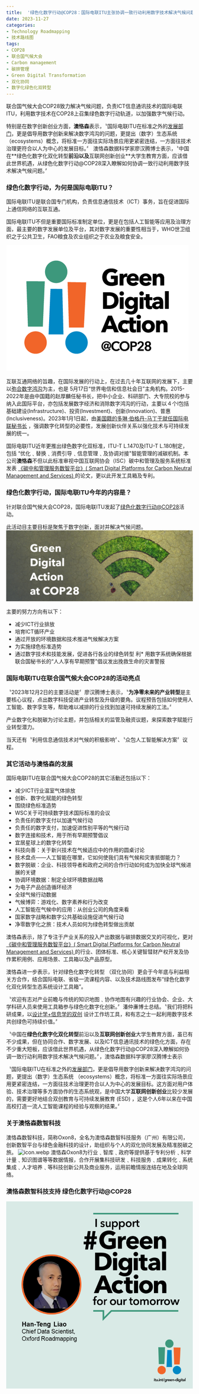 ```yaml
---
title:  '绿色化数字行动@COP28：国际电联ITU主张协调一致行动利用数字技术解决气候问题'
date: 2023-11-27
categories:
- Technology Roadmapping
- 技术路线图
tags:
- COP28
- 联合国气候大会
- Carbon management
- 碳排管理
- Green Digital Transformation
- 双化协同
- 数字化绿色化双转型
---
```


联合国气候大会COP28致力解决气候问题，负责ICT信息通讯技术的国际电联ITU，利用数字技术在COP28上召集绿色数字行动轨道，以加强数字气候行动。

特别是在数字创新创业方面，**澳恪森**表示，〝国际电联ITU在标准之外的[发展部门](https://www.itu.int/en/ITU-D/Pages/default.aspx)，更是倡导用数字创新来解决数字鸿沟的问题，更提出（数字）生态系统 （ecosystems）概念，将标准一方面往实际场景应用更紧密连结，一方面往技术治理更符合以人为中心的发展目标。〞
澳恪森数据科学家廖汉腾博士表示，〝中国在**<span class="highlight-container highlight-green"><span class="highlight">绿色化</span></span><span class="highlight-container highlight-yellow"><span class="highlight">数字化</span></span>双化转型**前沿以及**互联网创新创业**大学生教育方面，应该借此世界机遇，从绿色化数字行动@COP28深入瞭解如何协调一致行动利用数字技术解决气候问题。〞

<!--more-->

### 绿色化数字行动，为何是国际电联ITU？

国际电联ITU是联合国专门机构，负责信息通信技术（ICT）事务，旨在促进国际上通信网络的互联互通。

国际电联ITU不但是重要国际标准制定单位，更是在包括人工智能等应用及治理方面，最主要的数字发展单位及平台，其对数字发展的重要性相当于，WHO世卫组织之于公共卫生，FAO粮食及农业组织之于农业及粮食安全。

![Green_digital_logo_Horizontal_-_Colour.png](Green_digital_logo_Horizontal_-_Colour.png)

互联互通网络的旨趣，在国际发展的行动上，在过去几十年互联网的发展下，主要以[弥合数字鸿沟](https://news.un.org/zh/story/2023/06/1118622)为主，也是 5月17日“世界电信和信息社会日”主角机构。2015-2022年是由中国籍的赵厚麟任秘书长，把中小企业、科研部门、大专院校的参与纳入此国际平台，亦包括发展数字经济和消除数字鸿沟的行动，主要以４个I包括基础建设(Infrastructure)、投资(Investment)、创新(Innovation)、普惠(Inclusiveness)。2023年1月1日起，由[美国籍的多琳·伯格丹-马丁于就任国际电联秘书长](https://www.itu.int/zh/osg//default.aspx)
，强调数字化转型的必要性，发展创新伙伴关系以强化技术与可持续发展的统一。

国际电联ITU近年更推出绿色数字化双标准，ITU-T L.1470及ITU-T L.180制定，包括 “优化﹑替换﹑消费引导﹑信息管理﹑及协调对接"智能管理的减碳机制。本公司**澳恪森**不但以此标准审视中国互联网协会（ISC）碳中和管理及服务系统标准发表 [《碳中和管理服务数智平台》( Smart Digital Platforms for Carbon Neutral Management and Services) ](https://oxon8.netlify.app/post/2023-02-20-smart-digital-platforms-carbon-neutral-management-services/)
的论文，更以此开发工具箱及专利。

### 绿色化数字行动，国际电联ITU今年的内容是？

针对联合国气候大会COP28，国际电联ITU发起了[绿色化数字行动@COP28](https://www.itu.int/initiatives/green-digital-action-atcop28/)活动。

此活动目主要目标是聚焦于数字创新，面对并解决气候问题。
![featured](featured.jpg)

主要的努力方向有以下：

* 减少ICT行业排放
* 培育ICT循环产业
* 通过开放的环境数据和技术推进气候解决方案
* 为实施绿色标准造势
* 通过数字技术和技能发展，促进各行各业的绿色转型
利* 用数字系统确保根据联合国秘书长的“人人享有早期预警”倡议发出挽救生命的灾害警报


### 国际电联ITU在联合国气候大会COP28的活动亮点

〝2023年12月2日的主要活动是〞廖汉腾博士表示，〝**为净零未来的产业转型**是主要核心议程，点出数字科技促进产业转型及升级的要角。议程预告包括如何使用人工智能、数字孪生等，帮助难以减排的行业找到加速可持续发展的工法。〞

产业数字化和脱碳为讨论主题，并包括相关的监管及融资议题，来探索数字赋能行业转型潜力。

当天还有〝利用信息通信技术对气候的积极影响〞、〝众包人工智能解决方案〞议程。

### 其它活动与澳恪森的发展

国际电联ITU在联合国气候大会COP28的其它活動还包括以下：

* 减少ICT行业温室气体排放
* 创新、数字化赋能的绿色转型
* 围绕绿色标准造势
* WSC关于可持续数字技术国际标准的会议
* 负责任的数字支付以加速气候行动
* 负责任的数字支付，加速促进性别平等的气候行动
* 数字连接和技术，用于所有早期预警倡议
* 宜居星球上的数字化转型
* 科技向善：关于新兴技术在气候适应中的作用的圆桌讨论
* 技术盘点——人工智能在哪里，它如何使我们具有气候和灾害抵御能力？
* 数字脱碳：企业、科技领导者和政府之间的合作行动如何成为加快全球气候进展的关键
* 协调环境数据：制定全球环境数据战略
* 为电子产品创造循环经济
* 全球气候行动数据
* 气候博弈：游戏化、数字素养和行为改变
* 人工智能在气候中的应用：从创业公司的角度来看
* 国家数字战略和数字公共基础设施促进气候行动
* 净零数字化之旅：技术人员如何为绿色转型做出贡献

澳恪森表示，除了专注于产业关系的投入产出数据与碳排数据交叉的可视化，更对[《碳中和管理服务数智平台》( Smart Digital Platforms for Carbon Neutral Management and Services) ](https://oxon8.netlify.app/post/2023-02-20-smart-digital-platforms-carbon-neutral-management-services/)
的行业、团体标准、核心关键智彗财产权开发及协作累积用例、应用场景、工具箱以及产品原型。

澳恪森进一步表示，针对绿色化数字化转型 （双化协同）更会于今年底与利益相关方合作，结合国际电联、省级一流课程内容、以及技术路线图发布“绿色化数字化双化转型生态系统设计工具箱”。

〝欢迎有志对产业前瞻与传统的知识地图﹑协作地图有兴趣的行业协会、企业、大学科研人员来使用工具箱参与<span class="highlight-container highlight-green"><span class="highlight">绿色化</span></span><span class="highlight-container highlight-yellow"><span class="highlight">数字化</span></span>创新。〞潘仲亷博士总结。〝我们将把科研成果，以[设计学+信息学的双创](https://oxon8.netlify.app/post/2023-03-27-design-science-plus-information-science/)
设计工作坊工具，和有志之士一起利用数字技术共创绿色可持续价值。〞

〝中国在**绿色化数字化双化转型**前沿以及**互联网创新创业**大学生教育方面，虽已有不少成果，但在协同合作、数字发展、以及ICT信息通讯技术的绿色化方面，存在不少重大短板，应该借此世界机遇，从绿色化数字行动@COP28深入瞭解如何协调一致行动利用数字技术解决气候问题。〞，澳恪森数据科学家廖汉腾博士表示

〝国际电联ITU在标准之外的[发展部门](https://www.itu.int/en/ITU-D/Pages/default.aspx)，更是倡导用数字创新来解决数字鸿沟的问题，更提出（数字）生态系统 （ecosystems）概念，将标准一方面往实际场景应用更紧密连结，一方面往技术治理更符合以人为中心的发展目标。这方面对用户体验、技术治理等多方面协作的生态系统观，是中国大学**互联网创新创业**比较少发展的，需要更好地结合双创教育与可持续发展教育 (ESD) ，这是个人6年以来在中国高校打造一流人工智能课程的经验与观察的结果。〞

### 关于澳恪森数智科技
澳恪森数智科技，简称Oxon8，全名为澳恪森数智科技服务（广州）有限公司，创新数智平台与绿色金融科技的设计，助组织与个人的双化协同发展及精准脱碳之旅。
![icon.webp](icon.webp)
澳恪森Oxon8为行业﹑智库﹑政府等提供基于专利分析﹑科学计量﹑知识图谱等等数据情报，合作开展集科技研发﹑科技服务﹑成果转化﹑系统集成﹑人才培养﹑等科技创新公共及商业服务，运用前瞻情报连结在地及全球网络。

### 澳恪森数智科技支持 绿色化数字行动@COP28

![HTL-GreenDigitalAction.png](HTL-GreenDigitalAction.png)